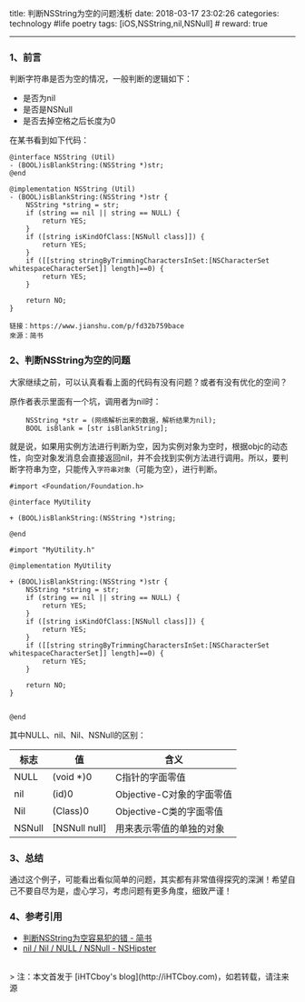 
title: 判断NSString为空的问题浅析
date: 2018-03-17 23:02:26
categories: technology #life poetry
tags: [iOS,NSString,nil,NSNull]  # <!--more-->
reward: true

---

### 1、前言

判断字符串是否为空的情况，一般判断的逻辑如下：

- 是否为nil 
- 是否是NSNull
- 是否去掉空格之后长度为0

在某书看到如下代码：

```
@interface NSString (Util)
- (BOOL)isBlankString:(NSString *)str;
@end

@implementation NSString (Util)
- (BOOL)isBlankString:(NSString *)str {
    NSString *string = str;
    if (string == nil || string == NULL) {
        return YES;
    }
    if ([string isKindOfClass:[NSNull class]]) {
        return YES;
    }
    if ([[string stringByTrimmingCharactersInSet:[NSCharacterSet whitespaceCharacterSet]] length]==0) {
        return YES;
    }
    
    return NO;
}

链接：https://www.jianshu.com/p/fd32b759bace
來源：简书
```

 <!--more-->
 
### 2、判断NSString为空的问题
大家继续之前，可以认真看看上面的代码有没有问题？或者有没有优化的空间？

原作者表示里面有一个坑，调用者为nil时：

```
    NSString *str = (网络解析出来的数据，解析结果为nil);
    BOOL isBlank = [str isBlankString];
```

就是说，如果用实例方法进行判断为空，因为实例对象为空时，根据objc的动态性，向空对象发消息会直接返回nil，并不会找到实例方法进行调用。所以，要判断字符串为空，只能传入`字符串对象`（可能为空），进行判断。

```
#import <Foundation/Foundation.h>

@interface MyUtility

+ (BOOL)isBlankString:(NSString *)string;

@end
```

```
#import "MyUtility.h"

@implementation MyUtility

+ (BOOL)isBlankString:(NSString *)str {
    NSString *string = str;
    if (string == nil || string == NULL) {
        return YES;
    }
    if ([string isKindOfClass:[NSNull class]]) {
        return YES;
    }
    if ([[string stringByTrimmingCharactersInSet:[NSCharacterSet whitespaceCharacterSet]] length]==0) {
        return YES;
    }
    
    return NO;
}


@end
```


其中NULL、nil、Nil、NSNull的区别：

| 标志 | 值 | 含义 |
| --- | --- | --- |
|NULL|(void *)0|C指针的字面零值|
|nil|(id)0|Objective-C对象的字面零值|
|Nil|(Class)0|Objective-C类的字面零值|
|NSNull|[NSNull null]|用来表示零值的单独的对象|

### 3、总结
通过这个例子，可能看出看似简单的问题，其实都有非常值得探究的深渊！希望自己不要自尽为是，虚心学习，考虑问题有更多角度，细致严谨！


### 4、参考引用
- [判断NSString为空容易犯的错 - 简书](https://www.jianshu.com/p/fd32b759bace)
- [nil / Nil / NULL / NSNull - NSHipster](http://nshipster.cn/nil/)


<br>
> 注：本文首发于 [iHTCboy's blog](http://iHTCboy.com)，如若转载，请注来源


